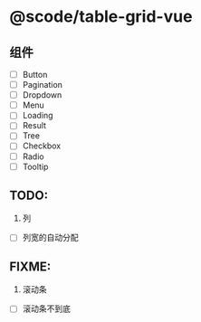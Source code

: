 # @scode/table-grid-vue

## 组件
+ [ ] Button
+ [ ] Pagination
+ [ ] Dropdown
+ [ ] Menu
+ [ ] Loading
+ [ ] Result
+ [ ] Tree
+ [ ] Checkbox
+ [ ] Radio
+ [ ] Tooltip

## TODO:
1. 列
+ [ ] 列宽的自动分配

## FIXME:
1. 滚动条
+ [ ] 滚动条不到底
